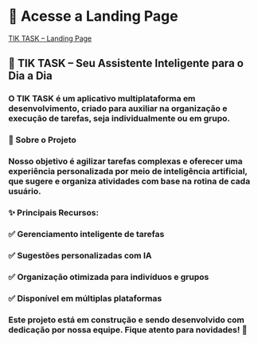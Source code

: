 # 🔗 Acesse a Landing Page  

[TIK TASK – Landing Page](https://tictask.framer.website)

## 🚀 TIK TASK – Seu Assistente Inteligente para o Dia a Dia

### O TIK TASK é um aplicativo multiplataforma em desenvolvimento, criado para auxiliar na organização e execução de tarefas, seja individualmente ou em grupo.

### 🔹 Sobre o Projeto
### Nosso objetivo é agilizar tarefas complexas e oferecer uma experiência personalizada por meio de inteligência artificial, que sugere e organiza atividades com base na rotina de cada usuário.

### ✨ Principais Recursos:

### ✅ Gerenciamento inteligente de tarefas

### ✅ Sugestões personalizadas com IA

### ✅ Organização otimizada para indivíduos e grupos

### ✅ Disponível em múltiplas plataformas

### Este projeto está em construção e sendo desenvolvido com dedicação por nossa equipe. Fique atento para novidades! 🚀

